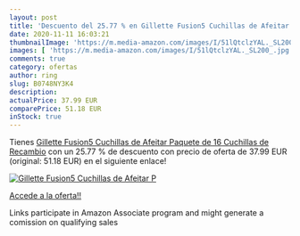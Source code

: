 ```yaml
---
layout: post
title: 'Descuento del 25.77 % en Gillette Fusion5 Cuchillas de Afeitar  P'
date: 2020-11-11 16:03:21
thumbnailImage: 'https://m.media-amazon.com/images/I/51lQtclzYAL._SL200_.jpg'
images: [ 'https://m.media-amazon.com/images/I/51lQtclzYAL._SL200_.jpg' ]
comments: true
category: ofertas
author: ring
slug: B0748NY3K4
description:
actualPrice: 37.99 EUR
comparePrice: 51.18 EUR
inStock: true
---
```


Tienes [Gillette Fusion5 Cuchillas de Afeitar  Paquete de 16 Cuchillas de Recambio](https://www.amazon.es/dp/B0748NY3K4/?tag=tolees-21) con un 25.77 % de descuento con precio de oferta de 37.99 EUR (original: 51.18 EUR) en el siguiente enlace!

[![Gillette Fusion5 Cuchillas de Afeitar  P](https://m.media-amazon.com/images/I/51lQtclzYAL._SL200_.jpg)](https://www.amazon.es/dp/B0748NY3K4/?tag=tolees-21)

[Accede a la oferta!!](https://www.amazon.es/dp/B0748NY3K4/?tag=tolees-21)

Links participate in Amazon Associate program and might generate a comission on qualifying sales


